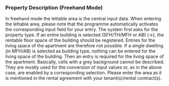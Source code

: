<script setup>
import ImageCaption from '../components/Imagecaption.vue'
</script>

### Property Description (Freehand Mode)

In freehand mode the lettable area is the central input data. When entering the lettable area, please note that the programme automatically activates the corresponding input field for your entry. The system first asks for the property type. If an entire building is selected (SFH/TH/MFH or AB) (→), the rentable floor space of the building should be registered. Entries for the living space of the apartment are therefore not possible. If a single dwelling (in MFH/AB) is selected as building type, nothing can be entered for the living space of the building. Then an entry is required for the living space of the apartment. Basically, cells with a grey background cannot be described. They are mostly used for the conversion of input values or, as in the above case, are enabled by a corresponding selection. Please enter the area as it is mentioned in the rental agreement with your tenant(s)/rental contract(s).

<ImageCaption src="./assets/propertydesc.png" caption="Figure 9: Property description (Freehand Mode)"></ImageCaption>
